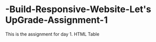 # -Build-Responsive-Website-Let's UpGrade-Assignment-1
This is the assignment for day 1. HTML Table
